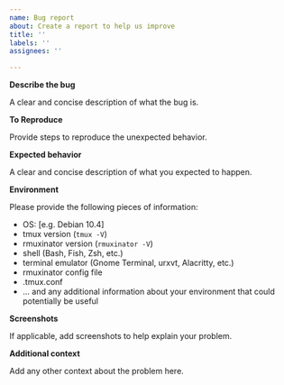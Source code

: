 ```yaml
---
name: Bug report
about: Create a report to help us improve
title: ''
labels: ''
assignees: ''

---
```


**Describe the bug**

A clear and concise description of what the bug is.

**To Reproduce**

Provide steps to reproduce the unexpected behavior.

**Expected behavior**

A clear and concise description of what you expected to happen.

**Environment**

Please provide the following pieces of information:
- OS: [e.g. Debian 10.4]
- tmux version (`tmux -V`)
- rmuxinator version (`rmuxinator -V`)
- shell (Bash, Fish, Zsh, etc.)
- terminal emulator (Gnome Terminal, urxvt, Alacritty, etc.)
- rmuxinator config file
- .tmux.conf
- ... and any additional information about your environment that could potentially be useful

**Screenshots**

If applicable, add screenshots to help explain your problem.

**Additional context**

Add any other context about the problem here.
